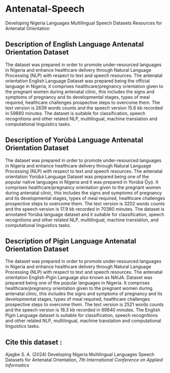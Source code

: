 # Antenatal-Speech
Developing Nigeria Languages Multilingual Speech Datasets Resources for Antenatal Orientation
## Description of English Language Antenatal Orientation Dataset
The dataset was prepared in order to promote under-resourced languages in Nigeria and enhance healthcare delivery through Natural Language Processing (NLP) with respect to text and speech resources. The antenatal orientation English Language Dataset was prepared being the official language in Nigeria, it comprises healthcare/pregnancy orientation given to the pregnant women during antenatal clinic, this includes the signs and symptoms of pregnancy and its developmental stages, types of meal required, healthcare challenges prospective steps to overcome them. The text version is 2639 words counts and the speech version 15.6 kb recorded in 59880 minutes. The dataset is suitable for classification, speech recognitions and other related NLP, multilingual, machine translation and computational linguistics tasks. 

## Description of Yorùbá Language Antenatal Orientation Dataset
The dataset was prepared in order to promote under-resourced languages in Nigeria and enhance healthcare delivery through Natural Language Processing (NLP) with respect to text and speech resources. The antenatal orientation Yorùbá Language Dataset was prepared being one of the popular native languages in Nigeria and it was prepared in Yorùbá Ọ̀yọ́. It comprises healthcare/pregnancy orientation given to the pregnant women during antenatal clinic, this includes the signs and symptoms of pregnancy and its developmental stages, types of meal required, healthcare challenges prospective steps to overcome them. The text version is 3202 words counts and the speech version is 17.9 kb recorded in 70380 minutes.  The dataset is annotated Yorùbá language dataset and it suitable for classification, speech recognitions and other related NLP, multilingual, machine translation, and computational linguistics tasks. 

## Description of Pigin Language Antenatal Orientation Dataset
The dataset was prepared in order to promote under-resourced languages in Nigeria and enhance healthcare delivery through Natural Language Processing (NLP) with respect to text and speech resources. The antenatal orientation English-Pigin Language also known as NAIJA. Dataset was prepared being one of the popular languages in Nigeria. It comprises healthcare/pregnancy orientation given to the pregnant women during antenatal clinic, this includes the signs and symptoms of pregnancy and its developmental stages, types of meal required, healthcare challenges prospective steps to overcome them. The text version is 2521 words counts and the speech version is 18.3 kb recorded in 69840 minutes.  The English Pigin Language dataset is suitable for classification, speech recognitions and other related NLP, multilingual, machine translation and computational linguistics tasks. 

## Cite this dataset : 
Ajagbe S. A. (2024) Developing Nigeria Multilingual Languages Speech Datasets for Antenatal Orientation, _7th International Conference on Applied Informatics_
